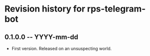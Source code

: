 # Revision history for rps-telegram-bot

## 0.1.0.0 -- YYYY-mm-dd

* First version. Released on an unsuspecting world.
